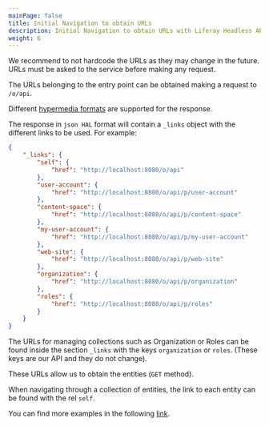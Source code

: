 ```yaml
---
mainPage: false
title: Initial Navigation to obtain URLs
description: Initial Navigation to obtain URLs with Liferay Headless APIs
weight: 6
---
```


We recommend to not hardcode the URLs as they may change in the future. URLs must be asked to the service before making any request.

The URLs belonging to the entry point can be obtained making a request to `/o/api`.

Different [hypermedia formats](/docs/general/hypermedia-types.html) are supported for the response.

The response in `json HAL` format will contain a `_links` object with the different links to be used. For example: 

```json
{
    "_links": {
        "self": {
            "href": "http://localhost:8080/o/api"
        },
        "user-account": {
            "href": "http://localhost:8080/o/api/p/user-account"
        },
        "content-space": {
            "href": "http://localhost:8080/o/api/p/content-space"
        },
        "my-user-account": {
            "href": "http://localhost:8080/o/api/p/my-user-account"
        },
        "web-site": {
            "href": "http://localhost:8080/o/api/p/web-site"
        },
        "organization": {
            "href": "http://localhost:8080/o/api/p/organization"
        },
        "roles": {
            "href": "http://localhost:8080/o/api/p/roles"
        }
    }
}
```

The URLs for managing collections such as Organization or Roles can be
found inside the section `_links` with the keys `organization` or `roles`.
(These keys are our API and they do not change). 

These URLs allow us to obtain the entities (`GET` method).

When navigating through a collection of entities, the link to each entity can be found with the rel `self`. 

You can find more examples in the following [link](/docs/general/examples.html).
